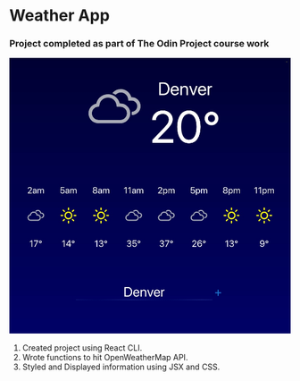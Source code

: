 # Weather App

### Project completed as part of The Odin Project course work

![weather app screenshot](/weather_app.png)

1. Created project using React CLI.
2. Wrote functions to hit OpenWeatherMap API.
3. Styled and Displayed information using JSX and CSS.
